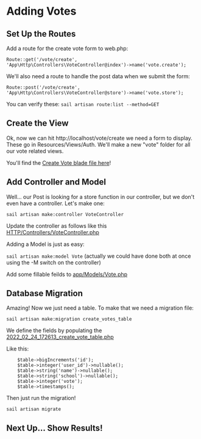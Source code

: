 # Adding Votes

## Set Up the Routes
Add a route for the create vote form to web.php:

`Route::get('/vote/create', 'App\Http\Controllers\VoteController@index')->name('vote.create');`

We'll also need a route to handle the post data when we submit the form:

`Route::post('/vote/create', 'App\Http\Controllers\VoteController@store')->name('vote.store');`

You can verify these:
`sail artisan route:list --method=GET`

## Create the View

Ok, now we can hit http://localhost/vote/create we need a form to display. These go in Resources/Views/Auth. We'll make a new "vote" folder for all our vote related views. 

You'll find the [Create Vote blade file here](https://github.com/redmondmj/LaravelSnowDay2022/blob/main/resources/views/auth/vote/create.blade.php)!

## Add Controller and Model
Well... our Post is looking for a store function in our controller, but we don't even have a controller. Let's make one:

`sail artisan make:controller VoteController`

Update the controller as follows like this [HTTP/Controllers/VoteController.php](https://github.com/redmondmj/LaravelSnowDay2022/blob/main/app/Http/Controllers/VoteController.php) 

Adding a Model is just as easy:

`sail artisan make:model Vote` (actually we could have done both at once using the -M switch on the controller)

Add some fillable feilds to [app/Models/Vote.php](https://github.com/redmondmj/LaravelSnowDay2022/blob/main/app/Models/Vote.php)


## Database Migration

Amazing! Now we just need a table. To make that we need a migration file:

`sail artisan make:migration create_votes_table`

We define the fields by populating the [2022_02_24_172613_create_vote_table.php](https://github.com/redmondmj/LaravelSnowDay2022/blob/main/database/migrations/2022_02_24_172613_create_vote_table.php)

Like this:

``` 
    $table->bigIncrements('id');
    $table->integer('user_id')->nullable();
    $table->string('name')->nullable();
    $table->string('school')->nullable();
    $table->integer('vote');
    $table->timestamps();
```
Then just run the migration!

`sail artisan migrate`

## Next Up... Show Results!
